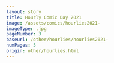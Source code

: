 ```yaml
---
layout: story
title: Hourly Comic Day 2021
image: /assets/comics/hourlies2021-
imageType: .jpg
pageNumber: 3
baseurl: /other/hourlies/hourlies2021-
numPages: 5
origin: other/hourlies.html
---
```

